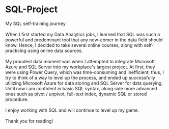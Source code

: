 # SQL-Project
My SQL self-training journey<br/>
<br/>
When I first started my Data Analytics jobs, I learned that SQL was such a powerful and predominant tool that any new-comer in the data field should know. Hence, I decided to take several online courses, along with self-practicing using online data sources.<br/>
<br/>
My proudest data moment was when I attempted to integrate Microsoft Azure and SQL Server into my workplace's largest project. At first, they were using Power Query, which was time-consuming and inefficient; thus, I try to think of a way to level up the process, and ended up successfully utilizing Microsoft Azure for data storing and SQL Server for data querying.<br/>
Until now i am confident in basic SQL syntax, along side more advanced ones such as pivot / unpivot, full-text index, dynamic SQL or stored procedure.
<br/>
<br/>
I enjoy working with SQL and will continue to level up my game.
<br/>
<br/>
Thank you for reading!
